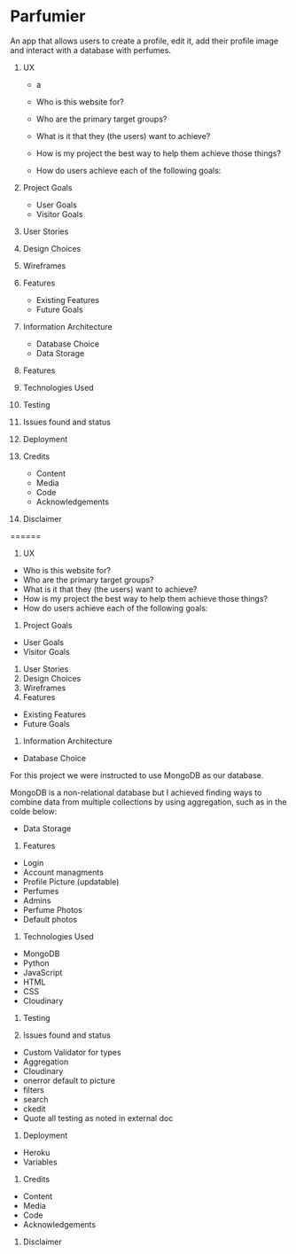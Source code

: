 # **Parfumier**

An app that allows users to create a profile, edit it, add their profile image and interact with a database with perfumes.

1. UX

   * a

   * Who is this website for?
   * Who are the primary target groups?
   * What is it that they (the users) want to achieve?
   * How is my project the best way to help them achieve those things?
   * How do users achieve each of the following goals:

2. Project Goals

   * User Goals
   * Visitor Goals

3. User Stories

4. Design Choices
5. Wireframes

6. Features

   * Existing Features
   * Future Goals

7. Information Architecture

   * Database Choice
   * Data Storage

8. Features
9. Technologies Used
10. Testing
11. Issues found and status
12. Deployment
13. Credits

    * Content
    * Media
    * Code
    * Acknowledgements

14. Disclaimer

======

1. UX

* Who is this website for?
* Who are the primary target groups?
* What is it that they (the users) want to achieve?
* How is my project the best way to help them achieve those things?
* How do users achieve each of the following goals:

1. Project Goals

* User Goals
* Visitor Goals

1. User Stories
1. Design Choices
1. Wireframes
1. Features

* Existing Features
* Future Goals

1. Information Architecture

* Database Choice

For this project we were instructed to use MongoDB as our database.

MongoDB is a non-relational database but I achieved finding ways to combine data from multiple collections by using aggregation, such as in the colde below:

* Data Storage

1. Features

* Login
* Account managments
* Profile Picture (updatable)
* Perfumes
* Admins
* Perfume Photos
* Default photos

1. Technologies Used

* MongoDB
* Python
* JavaScript
* HTML
* CSS
* Cloudinary

1. Testing

1. Issues found and status

* Custom Validator for types
* Aggregation
* Cloudinary
* onerror default to picture
* filters
* search
* ckedit
* Quote all testing as noted in external doc

1. Deployment

* Heroku
* Variables

1. Credits

* Content
* Media
* Code
* Acknowledgements

1. Disclaimer
